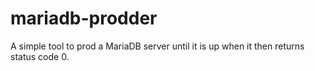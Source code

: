 # mariadb-prodder
A simple tool to prod a MariaDB server until it is up when it then returns status code 0.

